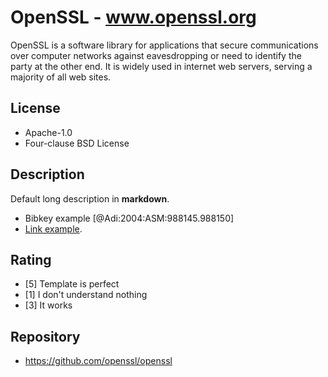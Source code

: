 # OpenSSL - www.openssl.org
OpenSSL is a software library for applications that secure communications over computer networks against eavesdropping or need to identify the party at the other end. It is widely used in internet web servers, serving a majority of all web sites.

## License
- Apache-1.0
- Four-clause BSD License

## Description
Default long description in __markdown__.
- Bibkey example [@Adi:2004:ASM:988145.988150]
- [Link example](http://example.com).

## Rating
- [5] Template is perfect
- [1] I don't understand nothing
- [3] It works

## Repository
- https://github.com/openssl/openssl
